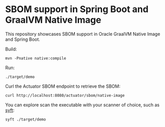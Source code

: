 # SBOM support in Spring Boot and GraalVM Native Image

This repository showcases SBOM support in Oracle GraalVM Native Image and Spring Boot.

Build:

```shell
mvn -Pnative native:compile
```

Run:


```shell
./target/demo
```

Curl the Actuator SBOM endpoint to retrieve the SBOM:

```shell
curl http://localhost:8080/actuator/sbom/native-image
```

You can explore scan the executable with your scanner of choice, such as [syft](https://github.com/anchore/syft):

```shell
syft ./target/demo
```